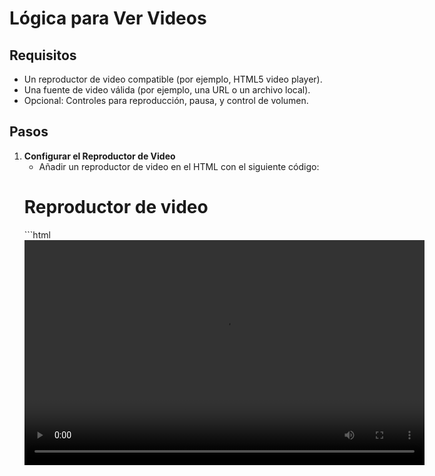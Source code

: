 # Lógica para Ver Videos

## Requisitos

- Un reproductor de video compatible (por ejemplo, HTML5 video player).
- Una fuente de video válida (por ejemplo, una URL o un archivo local).
- Opcional: Controles para reproducción, pausa, y control de volumen.

## Pasos

1. **Configurar el Reproductor de Video**
   - Añadir un reproductor de video en el HTML con el siguiente código:
	<h1>Reproductor de video</h1>
   ```html
   <video id="videoPlayer" width="640" height="360" controls>
     <source src="ruta_del_video.mp4" type="video/mp4">
     Tu navegador no soporta la etiqueta de video.
   </video>
